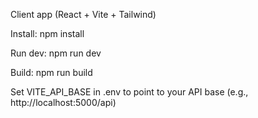 Client app (React + Vite + Tailwind)

Install:
npm install

Run dev:
npm run dev

Build:
npm run build

Set VITE_API_BASE in .env to point to your API base (e.g., http://localhost:5000/api)
